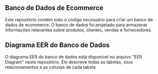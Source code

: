 ## Banco de Dados de Ecommerce
Este repositório contém todo o código necessário para criar um banco de dados de ecommerce. O banco de dados foi projetado para armazenar informações relevantes sobre produtos, clientes, vendas e fornecedores.

## Diagrama EER do Banco de Dados
O diagrama EER do banco de dados está disponível no arquivo "EER Diagram" neste repositório. Ele descreve todas as tabelas, seus relacionamentos e as colunas de cada tabela.
